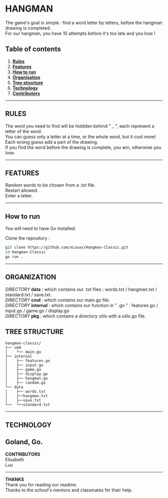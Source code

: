 # HANGMAN

The game's goal is simple : find a word letter by letters, before the hangman drawing is completed.    
For our hangman, you have 10 attempts before it's too late and you lose !

## Table of contents 
1. [**Rules**](#-rules)
2. [**Features**](#-features)
3. [**How to run**](#-how-to-run)
4. [**Organisation**](#-organisation)
5. [**Tree structure**](#-tree-structure)
6. [**Technology**](#-technology)
7. [**Contributors**](#-contributors)
 --- 
## **RULES**  
The word you need to find will be hiddden behind " _ ", each represent a letter of the word.  
You can guess only a letter at a time, or the whole word, but it cost more!  
Each wrong guess add a part of the drawing.  
If you find the word before the drawing is complete, you win, otherwise you lose.

--- 

## **FEATURES**  
Random words to be chosen from a .txt file.  
Restart allowed.  
Enter a letter.

---
## **How to run**
You will need to have Go installed. 

Clone the repository :   
```bash
git clone https://github.com/xLuuxx/Hangman-Classic.git
cd Hangman-Classic
go run .
```
___

## **ORGANIZATION**  
*DIRECTORY* **data** : which contains our .txt files : words.txt / hangman.txt / standard.txt / save.txt.  
*DIRECTORY* **cmd** : which contains our main.go file.  
*DIRECTORY* **internal** : which contains our function in " .go " : features.go / input.go / game.go / display.go    
*DIRECTORY* **pkg** : which contains a directory utils with a utils.go file.

## **TREE STRUCTURE**
```
hangman-classic/  
├── cmd  
│    └── main.go  
├── internal  
│    ├── features.go  
│    ├── input.go  
│    ├── game.go  
│    ├── display.go  
│    ├── hangman.go
│    ├── random.go
└── data  
│    ├── words.txt   
│    ├──hangman.txt  
│    ├──save.txt  
└──  └──standard.txt
```
---

## **TECHNOLOGY**  
Goland, Go.
---
**CONTRIBUTORS**  
Elisabeth  
Luu

---
**THANKS**  
Thank you for reading our readme.  
Thanks to the school's mentors and classmates for their help. 

